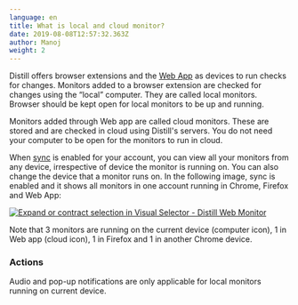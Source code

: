 ```yaml
---
language: en
title: What is local and cloud monitor?
date: 2019-08-08T12:57:32.363Z
author: Manoj
weight: 2
---
```

Distill offers browser extensions and the  [Web App](https://distill.io/inbox "https://distill.io/inbox")  as devices to run checks for changes. Monitors added to a browser extension are checked for changes using the “local” computer. They are called local monitors. Browser should be kept open for local monitors to be up and running.

Monitors added through Web app are called cloud monitors. These are stored and are checked in cloud using Distill's servers. You do not need your computer to be open for the monitors to run in cloud.

When  [sync](https://distill.io/help/sync "sync")  is enabled for your account, you can view all your monitors from any device, irrespective of device the monitor is running on. You can also change the device that a monitor runs on. In the following image, sync is enabled and it shows all monitors in one account running in Chrome, Firefox and Web App:

[![Expand or contract selection in Visual Selector - Distill Web Monitor](https://distill.io/help/_media/device_running_on.png?w=800&tok=967766 "Expand or contract selection in Visual Selector - Distill Web Monitor")](https://distill.io/help/_media/device_running_on.png "device_running_on.png")

Note that 3 monitors are running on the current device (computer icon), 1 in Web app (cloud icon), 1 in Firefox and 1 in another Chrome device.

### Actions

Audio and pop-up notifications are only applicable for local monitors running on current device.
